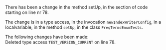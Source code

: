 There has been a change in the method setUp, in the section of code starting on line nr 78.
  
The change is in a type access, in the invocation ```newIndexWriterConfig```, in a localvariable, in the method ```setUp```, in the class ```FreqTermsEnumTests```.
  
The following changes have been made:  
Deleted type access ```TEST_VERSION_CURRENT``` on line 78.  

